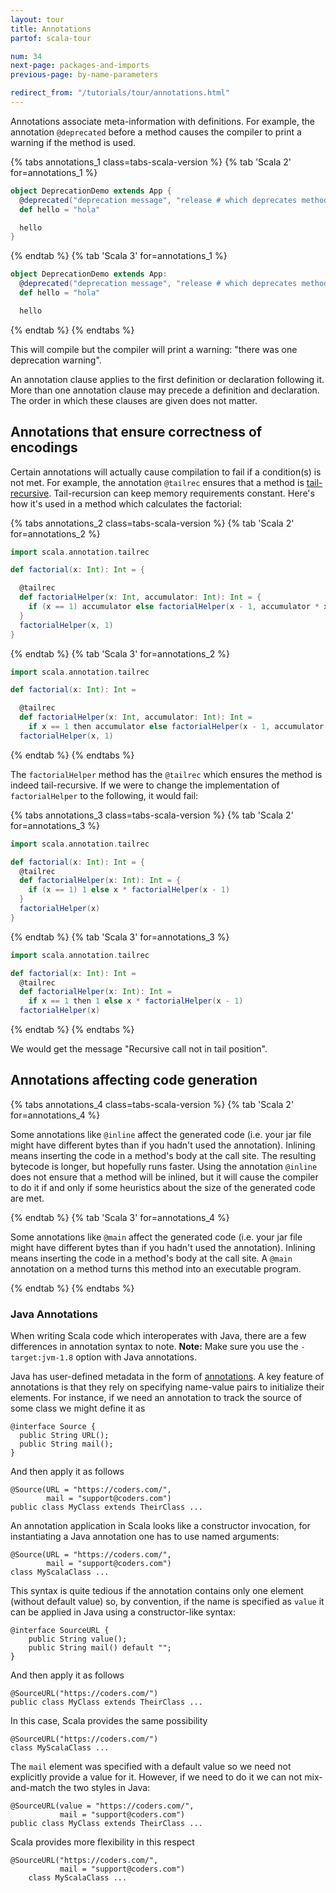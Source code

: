 ```yaml
---
layout: tour
title: Annotations
partof: scala-tour

num: 34
next-page: packages-and-imports
previous-page: by-name-parameters

redirect_from: "/tutorials/tour/annotations.html"
---
```


Annotations associate meta-information with definitions. For example, the annotation `@deprecated` before a method causes the compiler to print a warning if the method is used.

{% tabs annotations_1 class=tabs-scala-version %}
{% tab 'Scala 2' for=annotations_1 %}
```scala mdoc
object DeprecationDemo extends App {
  @deprecated("deprecation message", "release # which deprecates method")
  def hello = "hola"

  hello  
}
```
{% endtab %}
{% tab 'Scala 3' for=annotations_1 %}
```scala
object DeprecationDemo extends App:
  @deprecated("deprecation message", "release # which deprecates method")
  def hello = "hola"

  hello
```
{% endtab %}
{% endtabs %}

This will compile but the compiler will print a warning: "there was one deprecation warning".

An annotation clause applies to the first definition or declaration following it. More than one annotation clause may precede a definition and declaration. The order in which these clauses are given does not matter.


## Annotations that ensure correctness of encodings
Certain annotations will actually cause compilation to fail if a condition(s) is not met. For example, the annotation `@tailrec` ensures that a method is [tail-recursive](https://en.wikipedia.org/wiki/Tail_call). Tail-recursion can keep memory requirements constant. Here's how it's used in a method which calculates the factorial:

{% tabs annotations_2 class=tabs-scala-version %}
{% tab 'Scala 2' for=annotations_2 %}
```scala mdoc
import scala.annotation.tailrec

def factorial(x: Int): Int = {

  @tailrec
  def factorialHelper(x: Int, accumulator: Int): Int = {
    if (x == 1) accumulator else factorialHelper(x - 1, accumulator * x)
  }
  factorialHelper(x, 1)
}
```
{% endtab %}
{% tab 'Scala 3' for=annotations_2 %}
```scala
import scala.annotation.tailrec

def factorial(x: Int): Int =

  @tailrec
  def factorialHelper(x: Int, accumulator: Int): Int =
    if x == 1 then accumulator else factorialHelper(x - 1, accumulator * x)
  factorialHelper(x, 1)
```
{% endtab %}
{% endtabs %}

The `factorialHelper` method has the `@tailrec` which ensures the method is indeed tail-recursive. If we were to change the implementation of `factorialHelper` to the following, it would fail:

{% tabs annotations_3 class=tabs-scala-version %}
{% tab 'Scala 2' for=annotations_3 %}
```scala mdoc:fail
import scala.annotation.tailrec

def factorial(x: Int): Int = {
  @tailrec
  def factorialHelper(x: Int): Int = {
    if (x == 1) 1 else x * factorialHelper(x - 1)
  }
  factorialHelper(x)
}
```
{% endtab %}
{% tab 'Scala 3' for=annotations_3 %}
```scala
import scala.annotation.tailrec

def factorial(x: Int): Int =
  @tailrec
  def factorialHelper(x: Int): Int =
    if x == 1 then 1 else x * factorialHelper(x - 1)
  factorialHelper(x)
```
{% endtab %}
{% endtabs %}

We would get the message "Recursive call not in tail position".

## Annotations affecting code generation

{% tabs annotations_4 class=tabs-scala-version %}
{% tab 'Scala 2' for=annotations_4 %}

Some annotations like `@inline` affect the generated code (i.e. your jar file might have different bytes than if you hadn't used the annotation). Inlining means inserting the code in a method's body at the call site. The resulting bytecode is longer, but hopefully runs faster. Using the annotation `@inline` does not ensure that a method will be inlined, but it will cause the compiler to do it if and only if some heuristics about the size of the generated code are met.

{% endtab %}
{% tab 'Scala 3' for=annotations_4 %}

Some annotations like `@main` affect the generated code (i.e. your jar file might have different bytes than if you hadn't used the annotation). Inlining means inserting the code in a method's body at the call site. A `@main` annotation on a method turns this method into an executable program.

{% endtab %}
{% endtabs %}

### Java Annotations ###
When writing Scala code which interoperates with Java, there are a few differences in annotation syntax to note.
**Note:** Make sure you use the `-target:jvm-1.8` option with Java annotations.

Java has user-defined metadata in the form of [annotations](https://docs.oracle.com/javase/tutorial/java/annotations/). A key feature of annotations is that they rely on specifying name-value pairs to initialize their elements. For instance, if we need an annotation to track the source of some class we might define it as

```
@interface Source {
  public String URL();
  public String mail();
}
```

And then apply it as follows

```
@Source(URL = "https://coders.com/",
        mail = "support@coders.com")
public class MyClass extends TheirClass ...
```

An annotation application in Scala looks like a constructor invocation, for instantiating a Java annotation one has to use named arguments:

```
@Source(URL = "https://coders.com/",
        mail = "support@coders.com")
class MyScalaClass ...
```

This syntax is quite tedious if the annotation contains only one element (without default value) so, by convention, if the name is specified as `value` it can be applied in Java using a constructor-like syntax:

```
@interface SourceURL {
    public String value();
    public String mail() default "";
}
```

And then apply it as follows

```
@SourceURL("https://coders.com/")
public class MyClass extends TheirClass ...
```

In this case, Scala provides the same possibility

```
@SourceURL("https://coders.com/")
class MyScalaClass ...
```

The `mail` element was specified with a default value so we need not explicitly provide a value for it. However, if we need to do it we can not mix-and-match the two styles in Java:

```
@SourceURL(value = "https://coders.com/",
           mail = "support@coders.com")
public class MyClass extends TheirClass ...
```

Scala provides more flexibility in this respect

```
@SourceURL("https://coders.com/",
           mail = "support@coders.com")
    class MyScalaClass ...
```
